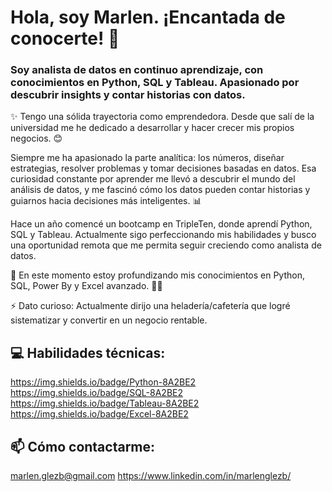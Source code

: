 # Hola, soy Marlen. ¡Encantada de conocerte! 👋
### Soy analista de datos en continuo aprendizaje, con conocimientos en Python, SQL y Tableau. Apasionado por descubrir insights y contar historias con datos.  

✨ Tengo una sólida trayectoria como emprendedora. Desde que salí de la universidad me he dedicado a desarrollar y hacer crecer mis propios negocios. 😊

Siempre me ha apasionado la parte analítica: los números, diseñar estrategias, resolver problemas y tomar decisiones basadas en datos. Esa curiosidad constante por aprender me llevó a descubrir el mundo del análisis de datos, y me fascinó cómo los datos pueden contar historias y guiarnos hacia decisiones más inteligentes. 📊

Hace un año comencé un bootcamp en TripleTen, donde aprendí Python, SQL y Tableau. Actualmente sigo perfeccionando mis habilidades y busco una oportunidad remota que me permita seguir creciendo como analista de datos.

🌱 En este momento estoy profundizando mis conocimientos en Python, SQL, Power By y Excel avanzado. 🧑‍💻

⚡ Dato curioso: Actualmente dirijo una heladería/cafetería que logré sistematizar y convertir en un negocio rentable.

## 💻 Habilidades técnicas:
https://img.shields.io/badge/Python-8A2BE2
https://img.shields.io/badge/SQL-8A2BE2
https://img.shields.io/badge/Tableau-8A2BE2
https://img.shields.io/badge/Excel-8A2BE2
## 📫 Cómo contactarme:
marlen.glezb@gmail.com https://www.linkedin.com/in/marlenglezb/
